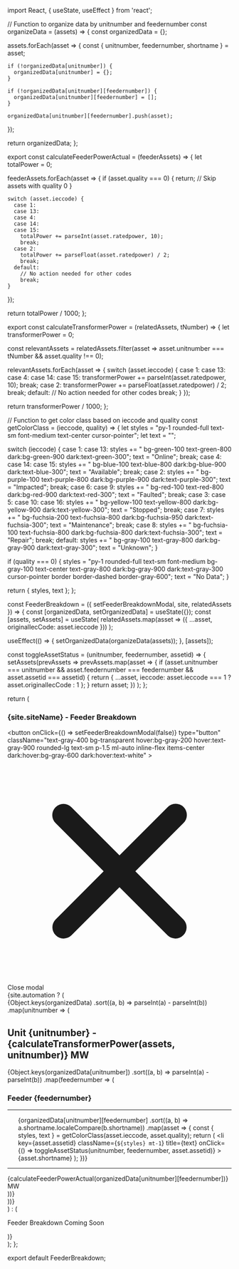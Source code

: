 import React, { useState, useEffect } from 'react';

// Function to organize data by unitnumber and feedernumber
const organizeData = (assets) => {
  const organizedData = {};

  assets.forEach(asset => {
    const { unitnumber, feedernumber, shortname } = asset;

    if (!organizedData[unitnumber]) {
      organizedData[unitnumber] = {};
    }

    if (!organizedData[unitnumber][feedernumber]) {
      organizedData[unitnumber][feedernumber] = [];
    }

    organizedData[unitnumber][feedernumber].push(asset);
  });

  return organizedData;
};

export const calculateFeederPowerActual = (feederAssets) => {
  let totalPower = 0;

  feederAssets.forEach(asset => {
    if (asset.quality === 0) {
      return; // Skip assets with quality 0
    }

    switch (asset.ieccode) {
      case 1:
      case 13:
      case 4:
      case 14:
      case 15:
        totalPower += parseInt(asset.ratedpower, 10);
        break;
      case 2:
        totalPower += parseFloat(asset.ratedpower) / 2;
        break;
      default:
        // No action needed for other codes
        break;
    }
  });

  return totalPower / 1000;
};

export const calculateTransformerPower = (relatedAssets, tNumber) => {
  let transformerPower = 0;

  const relevantAssets = relatedAssets.filter(asset => asset.unitnumber === tNumber && asset.quality !== 0);

  relevantAssets.forEach(asset => {
    switch (asset.ieccode) {
      case 1:
      case 13:
      case 4:
      case 14:
      case 15:
        transformerPower += parseInt(asset.ratedpower, 10);
        break;
      case 2:
        transformerPower += parseFloat(asset.ratedpower) / 2;
        break;
      default:
        // No action needed for other codes
        break;
    }
  });

  return transformerPower / 1000;
};

// Function to get color class based on ieccode and quality
const getColorClass = (ieccode, quality) => {
  let styles = "py-1 rounded-full text-sm font-medium text-center cursor-pointer";
  let text = "";

  switch (ieccode) {
    case 1:
    case 13:
      styles += " bg-green-100 text-green-800 dark:bg-green-900 dark:text-green-300";
      text = "Online";
      break;
    case 4:
    case 14:
    case 15:
      styles += " bg-blue-100 text-blue-800 dark:bg-blue-900 dark:text-blue-300";
      text = "Available";
      break;
    case 2:
      styles += " bg-purple-100 text-purple-800 dark:bg-purple-900 dark:text-purple-300";
      text = "Impacted";
      break;
    case 6:
    case 9:
      styles += " bg-red-100 text-red-800 dark:bg-red-900 dark:text-red-300";
      text = "Faulted";
      break;
    case 3:
    case 5:
    case 10:
    case 16:
      styles += " bg-yellow-100 text-yellow-800 dark:bg-yellow-900 dark:text-yellow-300";
      text = "Stopped";
      break;
    case 7:
      styles += " bg-fuchsia-200 text-fuchsia-800 dark:bg-fuchsia-950 dark:text-fuchsia-300";
      text = "Maintenance";
      break;
    case 8:
      styles += " bg-fuchsia-100 text-fuchsia-800 dark:bg-fuchsia-800 dark:text-fuchsia-300";
      text = "Repair";
      break;
    default:
      styles += " bg-gray-100 text-gray-800 dark:bg-gray-900 dark:text-gray-300";
      text = "Unknown";
  }

  if (quality === 0) {
    styles = "py-1 rounded-full text-sm font-medium bg-gray-100 text-center text-gray-800 dark:bg-gray-900 dark:text-gray-300 cursor-pointer border border-dashed border-gray-600";
    text = "No Data";
  }

  return { styles, text };
};

const FeederBreakdown = ({ setFeederBreakdownModal, site, relatedAssets }) => {
  const [organizedData, setOrganizedData] = useState({});
  const [assets, setAssets] = useState(
    relatedAssets.map(asset => ({ ...asset, originalIecCode: asset.ieccode }))
  );

  useEffect(() => {
    setOrganizedData(organizeData(assets));
  }, [assets]);

  const toggleAssetStatus = (unitnumber, feedernumber, assetid) => {
    setAssets(prevAssets =>
      prevAssets.map(asset => {
        if (asset.unitnumber === unitnumber && asset.feedernumber === feedernumber && asset.assetid === assetid) {
          return { ...asset, ieccode: asset.ieccode === 1 ? asset.originalIecCode : 1 };
        }
        return asset;
      })
    );
  };

  return (
    <div className="flex justify-center m-5">
      <div
        id="defaultModal"
        className="fixed inset-0 z-50 flex items-center justify-center w-full h-full bg-black bg-opacity-50"
      >
        <div className="relative p-4 w-full max-w-2xl h-full md:h-auto">
          <div className="relative p-4 bg-white rounded-lg shadow dark:bg-gray-800 sm:p-5 border border-gray-600">
            <div className="flex justify-between items-center pb-4 mb-4 rounded-t border-b sm:mb-5 dark:border-gray-600">
              <h3 className="inline-flex items-center text-lg font-semibold text-gray-900 dark:text-white">
                {site.siteName} - Feeder Breakdown
              </h3>
              <button
                onClick={() => setFeederBreakdownModal(false)}
                type="button"
                className="text-gray-400 bg-transparent hover:bg-gray-200 hover:text-gray-900 rounded-lg text-sm p-1.5 ml-auto inline-flex items-center dark:hover:bg-gray-600 dark:hover:text-white"
              >
                <svg aria-hidden="true" className="w-5 h-5" fill="currentColor" viewBox="0 0 20 20" xmlns="http://www.w3.org/2000/svg">
                  <path fillRule="evenodd" d="M4.293 4.293a1 1 0 011.414 0L10 8.586l4.293-4.293a1 1 0 111.414 1.414L11.414 10l4.293 4.293a1 1 0 01-1.414 1.414L10 11.414l-4.293 4.293a1 1 0 01-1.414-1.414L8.586 10 4.293 5.707a1 1 0 010-1.414z" clipRule="evenodd"></path>
                </svg>
                <span className="sr-only">Close modal</span>
              </button>
            </div>
            {site.automation ? (
              <div className="flex justify-center">
                {Object.keys(organizedData)
                  .sort((a, b) => parseInt(a) - parseInt(b))
                  .map(unitnumber => (
                    <div key={unitnumber} className="m-4 p-4 border border-gray-300 rounded-lg">
                      <h2 className="text-lg font-bold dark:text-gray-200 text-black">
                        Unit {unitnumber} - {calculateTransformerPower(assets, unitnumber)} MW
                      </h2>
                      <div className="flex flex-wrap">
                        {Object.keys(organizedData[unitnumber])
                          .sort((a, b) => parseInt(a) - parseInt(b))
                          .map(feedernumber => (
                            <div key={feedernumber} className="m-2 p-2 border border-gray-200 rounded-lg w-24">
                              <h3 className="text-md font-semibold dark:text-gray-200 text-black">
                                Feeder {feedernumber}
                              </h3>
                              <hr className="mt--2 border-gray-300 dark:border-gray-700" />
                              <ul className="list-none pl-0">
                                {organizedData[unitnumber][feedernumber]
                                  .sort((a, b) => a.shortname.localeCompare(b.shortname))
                                  .map(asset => {
                                    const { styles, text } = getColorClass(asset.ieccode, asset.quality);
                                    return (
                                      <li
                                        key={asset.assetid}
                                        className={`${styles} mt-1`}
                                        title={text}
                                        onClick={() => toggleAssetStatus(unitnumber, feedernumber, asset.assetid)}
                                      >
                                        {asset.shortname}
                                      </li>
                                    );
                                  })}
                              </ul>
                              <hr className="mt--2 border-gray-300 dark:border-gray-700" />
                              <div className="text-center text-sm dark:text-gray-200 text-black cursor-pointer">
                                {calculateFeederPowerActual(organizedData[unitnumber][feedernumber])} MW
                              </div>
                            </div>
                          ))}
                      </div>
                    </div>
                  ))}
              </div>
            ) : (
              <p className="text-center text-xl dark:text-gray-200 text-black">Feeder Breakdown Coming Soon</p>
            )}
          </div>
        </div>
      </div>
    </div>
  );
};

export default FeederBreakdown;
